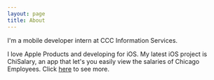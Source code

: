 ```yaml
---
layout: page
title: About
---
```


I'm a mobile developer intern at CCC Information Services.

I love Apple Products and developing for iOS. My latest iOS project is ChiSalary, an app that let's you easily view the salaries of Chicago Employees. Click [here](http://bradleygolden.me/2016/01/14/chicago-salaries-ios-application/) to see more.
